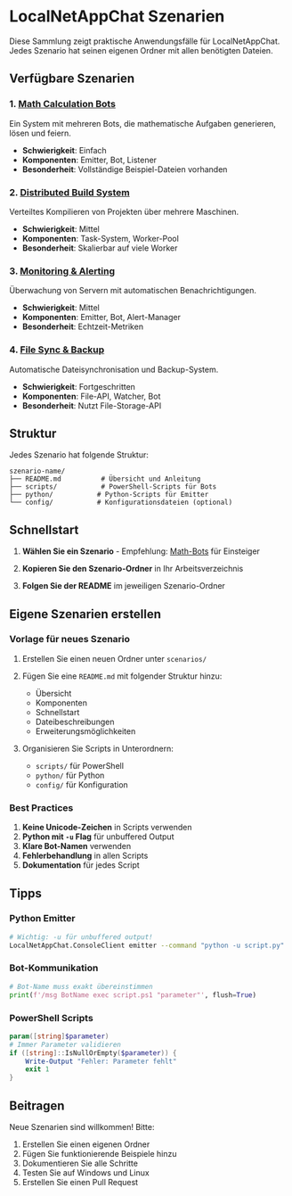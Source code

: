 # LocalNetAppChat Szenarien

Diese Sammlung zeigt praktische Anwendungsfälle für LocalNetAppChat. Jedes Szenario hat seinen eigenen Ordner mit allen benötigten Dateien.

## Verfügbare Szenarien

### 1. [Math Calculation Bots](math-bots/README.md)
Ein System mit mehreren Bots, die mathematische Aufgaben generieren, lösen und feiern.
- **Schwierigkeit**: Einfach
- **Komponenten**: Emitter, Bot, Listener
- **Besonderheit**: Vollständige Beispiel-Dateien vorhanden

### 2. [Distributed Build System](distributed-build/README.md)
Verteiltes Kompilieren von Projekten über mehrere Maschinen.
- **Schwierigkeit**: Mittel
- **Komponenten**: Task-System, Worker-Pool
- **Besonderheit**: Skalierbar auf viele Worker

### 3. [Monitoring & Alerting](monitoring-alerting/README.md)
Überwachung von Servern mit automatischen Benachrichtigungen.
- **Schwierigkeit**: Mittel
- **Komponenten**: Emitter, Bot, Alert-Manager
- **Besonderheit**: Echtzeit-Metriken

### 4. [File Sync & Backup](file-sync/README.md)
Automatische Dateisynchronisation und Backup-System.
- **Schwierigkeit**: Fortgeschritten
- **Komponenten**: File-API, Watcher, Bot
- **Besonderheit**: Nutzt File-Storage-API

## Struktur

Jedes Szenario hat folgende Struktur:
```
szenario-name/
├── README.md          # Übersicht und Anleitung
├── scripts/           # PowerShell-Scripts für Bots
├── python/           # Python-Scripts für Emitter
└── config/           # Konfigurationsdateien (optional)
```

## Schnellstart

1. **Wählen Sie ein Szenario** - Empfehlung: [Math-Bots](math-bots/README.md) für Einsteiger

2. **Kopieren Sie den Szenario-Ordner** in Ihr Arbeitsverzeichnis

3. **Folgen Sie der README** im jeweiligen Szenario-Ordner

## Eigene Szenarien erstellen

### Vorlage für neues Szenario

1. Erstellen Sie einen neuen Ordner unter `scenarios/`
2. Fügen Sie eine `README.md` mit folgender Struktur hinzu:
   - Übersicht
   - Komponenten
   - Schnellstart
   - Dateibeschreibungen
   - Erweiterungsmöglichkeiten

3. Organisieren Sie Scripts in Unterordnern:
   - `scripts/` für PowerShell
   - `python/` für Python
   - `config/` für Konfiguration

### Best Practices

1. **Keine Unicode-Zeichen** in Scripts verwenden
2. **Python mit `-u` Flag** für unbuffered Output
3. **Klare Bot-Namen** verwenden
4. **Fehlerbehandlung** in allen Scripts
5. **Dokumentation** für jedes Script

## Tipps

### Python Emitter
```bash
# Wichtig: -u für unbuffered output!
LocalNetAppChat.ConsoleClient emitter --command "python -u script.py"
```

### Bot-Kommunikation
```python
# Bot-Name muss exakt übereinstimmen
print(f'/msg BotName exec script.ps1 "parameter"', flush=True)
```

### PowerShell Scripts
```powershell
param([string]$parameter)
# Immer Parameter validieren
if ([string]::IsNullOrEmpty($parameter)) {
    Write-Output "Fehler: Parameter fehlt"
    exit 1
}
```

## Beitragen

Neue Szenarien sind willkommen! Bitte:
1. Erstellen Sie einen eigenen Ordner
2. Fügen Sie funktionierende Beispiele hinzu
3. Dokumentieren Sie alle Schritte
4. Testen Sie auf Windows und Linux
5. Erstellen Sie einen Pull Request
